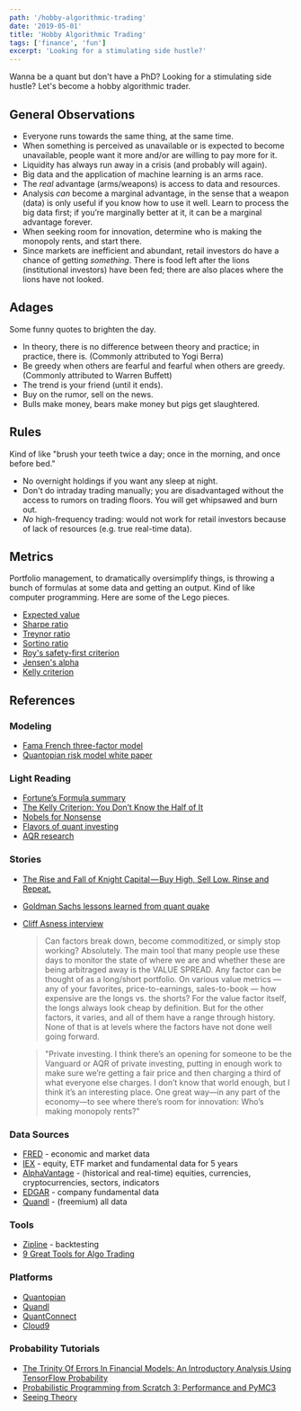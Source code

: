```yaml
---
path: '/hobby-algorithmic-trading'
date: '2019-05-01'
title: 'Hobby Algorithmic Trading'
tags: ['finance', 'fun']
excerpt: 'Looking for a stimulating side hustle?'
---
```

Wanna be a quant but don't have a PhD? Looking for a stimulating side hustle? Let's become a hobby algorithmic trader.

## General Observations
- Everyone runs towards the same thing, at the same time.
- When something is perceived as unavailable or is expected to become unavailable, people want it more and/or are willing to pay more for it.
- Liquidity has always run away in a crisis (and probably will again).
- Big data and the application of machine learning is an arms race.
- The _real_ advantage (arms/weapons) is access to data and resources.
- Analysis _can_ become a marginal advantage, in the sense that a weapon (data) is only useful if you know how to use it well. Learn to process the big data first; if you’re marginally better at it, it can be a marginal advantage forever.
- When seeking room for innovation, determine who is making the monopoly rents, and start there.
- Since markets are inefficient and abundant, retail investors do have a chance of getting _something_. There is food left after the lions (institutional investors) have been fed; there are also places where the lions have not looked.

## Adages
Some funny quotes to brighten the day.

- In theory, there is no difference between theory and practice; in practice, there is. (Commonly attributed to Yogi Berra)
- Be greedy when others are fearful and fearful when others are greedy. (Commonly attributed to Warren Buffett)
- The trend is your friend (until it ends).
- Buy on the rumor, sell on the news.
- Bulls make money, bears make money but pigs get slaughtered.

## Rules
Kind of like "brush your teeth twice a day; once in the morning, and once before bed."

- No overnight holdings if you want any sleep at night.
- Don't do intraday trading manually; you are disadvantaged without the access to rumors on trading floors. You will get whipsawed and burn out.
- _No_ high-frequency trading: would not work for retail investors because of lack of resources (e.g. true real-time data).

## Metrics
Portfolio management, to dramatically oversimplify things, is throwing a bunch of formulas at some data and getting an output. Kind of like computer programming. Here are some of the Lego pieces.

- [Expected value](https://people.cs.pitt.edu/~milos/courses/cs441/lectures/Class21a.pdf)
- [Sharpe ratio](https://www.investopedia.com/terms/s/sharperatio.asp)
- [Treynor ratio](https://www.investopedia.com/terms/t/treynorratio.asp)
- [Sortino ratio](https://www.investopedia.com/terms/s/sortinoratio.asp)
- [Roy's safety-first criterion](https://www.investopedia.com/terms/r/roys-safety-first-criterion.asp)
- [Jensen's alpha](https://factorpad.com/fin/glossary/jensens-alpha.html)
- [Kelly criterion](https://www.investopedia.com/articles/trading/04/091504.asp)

## References
### Modeling
- [Fama French three-factor model](https://www.bogleheads.org/wiki/Fama_and_French_three-factor_model)
- [Quantopian risk model white paper](https://www.quantopian.com/papers/risk)

### Light Reading
- [Fortune’s Formula summary](https://www.economist.com/media/globalexecutive/fortunes_formula_e.pdf)
- [The Kelly Criterion: You Don’t Know the Half of It](https://blogs.cfainstitute.org/investor/2018/06/14/the-kelly-criterion-you-dont-know-the-half-of-it/)
- [Nobels for Nonsense](http://www.stat.rice.edu/~thomp/papers/nobelsfornonsens.pdf)
- [Flavors of quant investing](https://www.bloomberg.com/news/articles/2018-10-02/your-guide-to-the-many-flavors-of-quant-investing-quicktake)
- [AQR research](https://www.aqr.com/Insights/Research)

### Stories
- [The Rise and Fall of Knight Capital — Buy High, Sell Low. Rinse and Repeat.](https://medium.com/@bishr_tabbaa/the-rise-and-fall-of-knight-capital-buy-high-sell-low-rinse-and-repeat-ae17fae780f6)
- [Goldman Sachs lessons learned from quant quake](https://www.gsam.com/content/dam/gsam/pdfs/common/en/public/articles/2017/quant-quake-reprint-news.pdf?sa=n&rd=n)
- [Cliff Asness interview](https://www.bloomberg.com/news/features/2018-10-04/quant-investor-cliff-asness-hasn-t-smashed-his-screen-this-year-yet)
	> Can factors break down, become commoditized, or simply stop working? Absolutely. The main tool that many people use these days to monitor the state of where we are and whether these are being arbitraged away is the VALUE SPREAD. Any factor can be thought of as a long/short portfolio. On various value metrics — any of your favorites, price-to-earnings, sales-to-book — how expensive are the longs vs. the shorts? For the value factor itself, the longs always look cheap by definition. But for the other factors, it varies, and all of them have a range through history. None of that is at levels where the factors have not done well going forward.

    > "Private investing. I think there’s an opening for someone to be the Vanguard or AQR of private investing, putting in enough work to make sure we’re getting a fair price and then charging a third of what everyone else charges. I don’t know that world enough, but I think it’s an interesting place. One great way—in any part of the economy—to see where there’s room for innovation: Who’s making monopoly rents?"

### Data Sources
- [FRED](https://fred.stlouisfed.org/) - economic and market data
- [IEX](https://iextrading.com/developer/docs/#getting-started) - equity, ETF market and fundamental data for 5 years
- [AlphaVantage](https://www.alphavantage.co/documentation/) - (historical and real-time) equities, currencies, cryptocurrencies, sectors, indicators
- [EDGAR](https://www.sec.gov/edgar/searchedgar/accessing-edgar-data.htm) - company fundamental data
- [Quandl](https://docs.quandl.com/) - (freemium) all data

### Tools
- [Zipline](https://www.zipline.io/) - backtesting
- [9 Great Tools for Algo Trading](https://hackernoon.com/9-great-tools-for-algo-trading-e0938a6856cd)

### Platforms
- [Quantopian](https://www.quantopian.com/lectures)
- [Quandl](https://www.quandl.com/docs-and-help)
- [QuantConnect](https://www.quantconnect.com/docs)
- [Cloud9](https://www.c9tec.com/)

### Probability Tutorials
- [The Trinity Of Errors In Financial Models: An Introductory Analysis Using TensorFlow Probability](https://medium.com/tensorflow/the-trinity-of-errors-in-financial-models-an-introductory-analysis-using-tensorflow-probability-9fdefb4d283d)
- [Probabilistic Programming from Scratch 3: Performance and PyMC3](https://learning.oreilly.com/oriole/probabilistic-programming-from-scratch-3-improving-algorithmic-performance-and-online-learning)
- [Seeing Theory](https://seeing-theory.brown.edu/#firstPage)